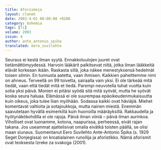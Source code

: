 ```yaml
---
title: Aforismeja
layout: clanek
date: 2003-4-01 00:00:00 +0200
category: bohemia
tags: [fi]
volume: 2003
issue: 4
author: ante_antonio_spika
translated: eero_suvilehto
---
```

  
Seuraus ei kestä ilman syytä. 
Ennakkoluulojen juuret ovat tietämättömyydessä. 
Harvoin lääkärit palkitsevat niitä, jotka ilman lääkkeitä elävät korkeaan ikään. 
Raskasta sillä, joka näkee menestyksensä hedelmät toisen silmin. 
En tunnusta aatetta, vaan ihmisen. 
Kaikkien paheittemme nimi on ahneus. 
Terveellä on 99 toivetta, sairaalla vain yksi. 
Ei ole tärkeää mitä tiedät, vaan että tiedät mitä et tiedä. 
Parempi neuvotella tuhat vuotta kuin sotia yksi päivä. 
Monien ei pitäisi syödä sitä mitä syövät, mutta he syövät koska seura haluaa. 
Elämässä ei ole suurempaa epäoikeudenmukaisuutta kuin oikeus, joka tulee liian myöhään. 
Sodassa kaikki ovat häviäjiä. 
Miehet komentavat valtioita ja sotajoukkoja, mutta nainen miestä. 
Enemmän saavutetaan hyvällä esimerkillä kuin huonoilla määräyksillä. 
Rakkaudella ja hyötynäkökohdilla ei ole rajoja. 
Päivä ilman viiniä – päivä ilman aurinkoa. 
Viholliset ovat luonamme, kotona, naapurissa, perheessä, eivät rajan takana. 
Jos useammat ajattelisivat omalla eivätkä toisten päällä, se olisi maan siunaus. 
Suomentanut Eero Suvilehto 
Ante-Antonio Špika (s. 1929 Seget Donjegissa) on kroatialainen runoilija ja aforistikko. Nämä aforismit ovat teoksesta Izreke za svakoga (2001). 